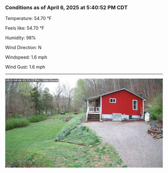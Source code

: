 ### Conditions as of April 6, 2025 at 5:40:52 PM CDT 

Temperature: 54.70 &deg;F

Feels like: 54.70 &deg;F

Humidity: 98%

Wind Direction: N

Windspeed: 1.6 mph

Wind Gust: 1.6 mph

---

<img src="./images/latest.jpeg"/>

